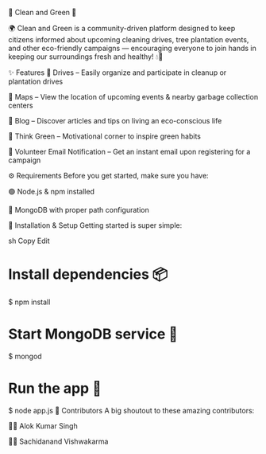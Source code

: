🌱 Clean and Green 🌿



🌍 Clean and Green is a community-driven platform designed to keep citizens informed about upcoming cleaning drives, tree plantation events, and other eco-friendly campaigns — encouraging everyone to join hands in keeping our surroundings fresh and healthy! 💧🌳

✨ Features
🧹 Drives – Easily organize and participate in cleanup or plantation drives

📍 Maps – View the location of upcoming events & nearby garbage collection centers

📖 Blog – Discover articles and tips on living an eco-conscious life

🌿 Think Green – Motivational corner to inspire green habits

📧 Volunteer Email Notification – Get an instant email upon registering for a campaign

⚙️ Requirements
Before you get started, make sure you have:

🟢 Node.js & npm installed

🍃 MongoDB with proper path configuration

🚀 Installation & Setup
Getting started is super simple:

sh
Copy
Edit

# Install dependencies 📦
$ npm install

# Start MongoDB service 🍃
$ mongod

# Run the app 🚀
$ node app.js
👥 Contributors
A big shoutout to these amazing contributors:

👨‍💻 Alok Kumar Singh

👨‍💻 Sachidanand Vishwakarma

